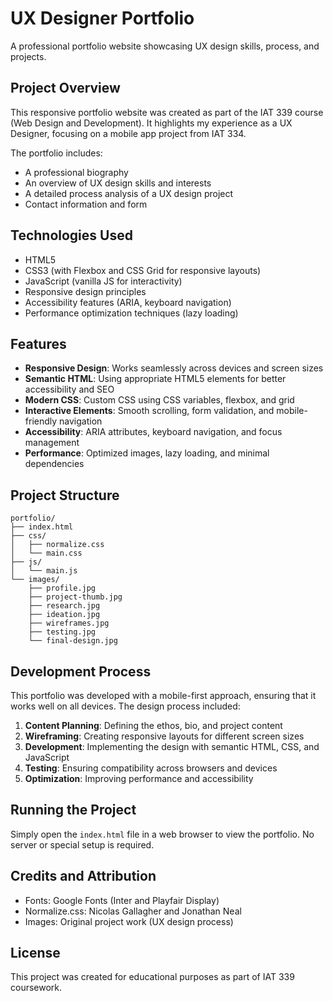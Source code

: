 # UX Designer Portfolio

A professional portfolio website showcasing UX design skills, process, and projects.

## Project Overview

This responsive portfolio website was created as part of the IAT 339 course (Web Design and Development). It highlights my experience as a UX Designer, focusing on a mobile app project from IAT 334.

The portfolio includes:
- A professional biography
- An overview of UX design skills and interests
- A detailed process analysis of a UX design project
- Contact information and form

## Technologies Used

- HTML5
- CSS3 (with Flexbox and CSS Grid for responsive layouts)
- JavaScript (vanilla JS for interactivity)
- Responsive design principles
- Accessibility features (ARIA, keyboard navigation)
- Performance optimization techniques (lazy loading)

## Features

- **Responsive Design**: Works seamlessly across devices and screen sizes
- **Semantic HTML**: Using appropriate HTML5 elements for better accessibility and SEO
- **Modern CSS**: Custom CSS using CSS variables, flexbox, and grid
- **Interactive Elements**: Smooth scrolling, form validation, and mobile-friendly navigation
- **Accessibility**: ARIA attributes, keyboard navigation, and focus management
- **Performance**: Optimized images, lazy loading, and minimal dependencies

## Project Structure

```
portfolio/
├── index.html
├── css/
│   ├── normalize.css
│   └── main.css
├── js/
│   └── main.js
└── images/
    ├── profile.jpg
    ├── project-thumb.jpg
    ├── research.jpg
    ├── ideation.jpg
    ├── wireframes.jpg
    ├── testing.jpg
    └── final-design.jpg
```

## Development Process

This portfolio was developed with a mobile-first approach, ensuring that it works well on all devices. The design process included:

1. **Content Planning**: Defining the ethos, bio, and project content
2. **Wireframing**: Creating responsive layouts for different screen sizes
3. **Development**: Implementing the design with semantic HTML, CSS, and JavaScript
4. **Testing**: Ensuring compatibility across browsers and devices
5. **Optimization**: Improving performance and accessibility

## Running the Project

Simply open the `index.html` file in a web browser to view the portfolio. No server or special setup is required.

## Credits and Attribution

- Fonts: Google Fonts (Inter and Playfair Display)
- Normalize.css: Nicolas Gallagher and Jonathan Neal
- Images: Original project work (UX design process)

## License

This project was created for educational purposes as part of IAT 339 coursework. 